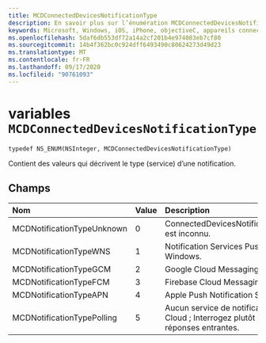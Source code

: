 ```yaml
---
title: MCDConnectedDevicesNotificationType
description: En savoir plus sur l’énumération MCDConnectedDevicesNotificationType. Cette énumération contient des valeurs qui décrivent le type (service) d’une notification.
keywords: Microsoft, Windows, iOS, iPhone, objectiveC, appareils connectés, projet Rome
ms.openlocfilehash: 5daf6db553df72a14a2cf201b4e974083eb7cf80
ms.sourcegitcommit: 14b4f362bc0c924dff6493490c80624273d49d23
ms.translationtype: MT
ms.contentlocale: fr-FR
ms.lasthandoff: 09/17/2020
ms.locfileid: "90761093"
---
```

# <a name="enum-mcdconnecteddevicesnotificationtype"></a>variables `MCDConnectedDevicesNotificationType`

```
typedef NS_ENUM(NSInteger, MCDConnectedDevicesNotificationType)
```  
Contient des valeurs qui décrivent le type (service) d’une notification.

## <a name="fields"></a>Champs

| Nom                              |   Value     | Description |
|:----------------------------------|:------|:-------------------------------|
| MCDNotificationTypeUnknown | 0 | ConnectedDevicesNotificationType est inconnu. |
| MCDNotificationTypeWNS | 1 | Notification Services Push Windows. |
| MCDNotificationTypeGCM | 2 | Google Cloud Messaging. |
| MCDNotificationTypeFCM | 3 | Firebase Cloud Messaging.|
| MCDNotificationTypeAPN | 4 | Apple Push Notification Service. |
| MCDNotificationTypePolling | 5 | Aucun service de notification Cloud ; Interrogez plutôt les réponses entrantes. |
